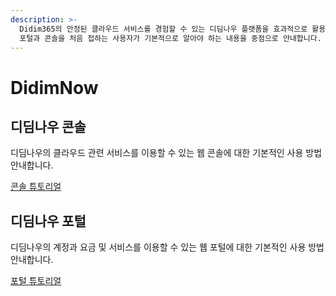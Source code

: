 ```yaml
---
description: >-
  Didim365의 안정된 클라우드 서비스를 경험할 수 있는 디딤나우 플랫폼을 효과적으로 활용하는 방법을 안내합니다.  해당 사용 가이드는
  포털과 콘솔을 처음 접하는 사용자가 기본적으로 알아야 하는 내용을 중점으로 안내합니다.
---
```


# DidimNow

## 디딤나우 콘솔

디딤나우의 클라우드 관련 서비스를 이용할 수 있는 웹 콘솔에 대한 기본적인 사용 방법 안내합니다.

[콘솔 튜토리얼]()

## 디딤나우 포털

디딤나우의 계정과 요금 및 서비스를 이용할 수 있는 웹 포털에 대한 기본적인 사용 방법 안내합니다.

[포털 튜토리얼]()

